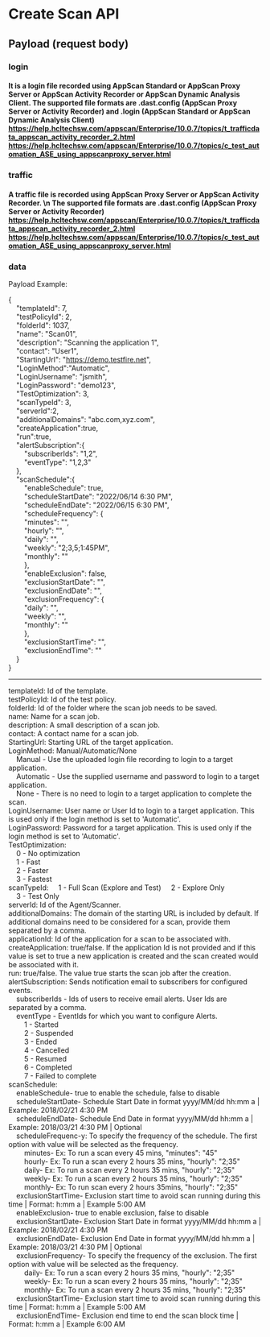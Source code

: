 # Create Scan API

## Payload (request body)

### login
#### It is a login file recorded using AppScan Standard or AppScan Proxy Server or AppScan Activity Recorder or AppScan Dynamic Analysis Client. The supported file formats are .dast.config (AppScan Proxy Server or Activity Recorder) and .login (AppScan Standard or AppScan Dynamic Analysis Client) https://help.hcltechsw.com/appscan/Enterprise/10.0.7/topics/t_trafficdata_appscan_activity_recorder_2.html https://help.hcltechsw.com/appscan/Enterprise/10.0.7/topics/c_test_automation_ASE_using_appscanproxy_server.html

### traffic
#### A traffic file is recorded using AppScan Proxy Server or AppScan Activity Recorder. \n The supported file formats are .dast.config (AppScan Proxy Server or Activity Recorder) https://help.hcltechsw.com/appscan/Enterprise/10.0.7/topics/t_trafficdata_appscan_activity_recorder_2.html https://help.hcltechsw.com/appscan/Enterprise/10.0.7/topics/c_test_automation_ASE_using_appscanproxy_server.html

### data
Payload Example:  

{  
&nbsp;&nbsp;&nbsp;&nbsp;"templateId": 7,  
&nbsp;&nbsp;&nbsp;&nbsp;"testPolicyId": 2,    
&nbsp;&nbsp;&nbsp;&nbsp;"folderId": 1037,  
&nbsp;&nbsp;&nbsp;&nbsp;"name": "Scan01",    
&nbsp;&nbsp;&nbsp;&nbsp;"description": "Scanning the application 1",  
&nbsp;&nbsp;&nbsp;&nbsp;"contact": "User1",  
&nbsp;&nbsp;&nbsp;&nbsp;"StartingUrl": "https://demo.testfire.net",  
&nbsp;&nbsp;&nbsp;&nbsp;"LoginMethod":"Automatic",  
&nbsp;&nbsp;&nbsp;&nbsp;"LoginUsername": "jsmith",  
&nbsp;&nbsp;&nbsp;&nbsp;"LoginPassword": "demo123",  
&nbsp;&nbsp;&nbsp;&nbsp;"TestOptimization": 3,  
&nbsp;&nbsp;&nbsp;&nbsp;"scanTypeId": 3,  
&nbsp;&nbsp;&nbsp;&nbsp;"serverId":2,  
&nbsp;&nbsp;&nbsp;&nbsp;"additionalDomains": "abc.com,xyz.com",  
&nbsp;&nbsp;&nbsp;&nbsp;"createApplication":true,  
&nbsp;&nbsp;&nbsp;&nbsp;"run":true,  
&nbsp;&nbsp;&nbsp;&nbsp;"alertSubscription":{  
&nbsp;&nbsp;&nbsp;&nbsp;&nbsp;&nbsp;&nbsp;&nbsp;"subscriberIds": "1,2",  
&nbsp;&nbsp;&nbsp;&nbsp;&nbsp;&nbsp;&nbsp;&nbsp;"eventType": "1,2,3"  
&nbsp;&nbsp;&nbsp;&nbsp;},  
&nbsp;&nbsp;&nbsp;&nbsp;"scanSchedule":{  
&nbsp;&nbsp;&nbsp;&nbsp;&nbsp;&nbsp;&nbsp;&nbsp;"enableSchedule": true,  
&nbsp;&nbsp;&nbsp;&nbsp;&nbsp;&nbsp;&nbsp;&nbsp;"scheduleStartDate": "2022/06/14 6:30 PM",  
&nbsp;&nbsp;&nbsp;&nbsp;&nbsp;&nbsp;&nbsp;&nbsp;"scheduleEndDate": "2022/06/15 6:30 PM",  
&nbsp;&nbsp;&nbsp;&nbsp;&nbsp;&nbsp;&nbsp;&nbsp;"scheduleFrequency": {  
&nbsp;&nbsp;&nbsp;&nbsp;&nbsp;&nbsp;&nbsp;&nbsp;"minutes": "",  
&nbsp;&nbsp;&nbsp;&nbsp;&nbsp;&nbsp;&nbsp;&nbsp;"hourly": "",  
&nbsp;&nbsp;&nbsp;&nbsp;&nbsp;&nbsp;&nbsp;&nbsp;"daily": "",  
&nbsp;&nbsp;&nbsp;&nbsp;&nbsp;&nbsp;&nbsp;&nbsp;"weekly": "2;3,5;1:45PM",  
&nbsp;&nbsp;&nbsp;&nbsp;&nbsp;&nbsp;&nbsp;&nbsp;"monthly": ""  
&nbsp;&nbsp;&nbsp;&nbsp;&nbsp;&nbsp;&nbsp;&nbsp;},  
&nbsp;&nbsp;&nbsp;&nbsp;&nbsp;&nbsp;&nbsp;&nbsp;"enableExclusion": false,  
&nbsp;&nbsp;&nbsp;&nbsp;&nbsp;&nbsp;&nbsp;&nbsp;"exclusionStartDate": "",  
&nbsp;&nbsp;&nbsp;&nbsp;&nbsp;&nbsp;&nbsp;&nbsp;"exclusionEndDate": "",  
&nbsp;&nbsp;&nbsp;&nbsp;&nbsp;&nbsp;&nbsp;&nbsp;"exclusionFrequency": {  
&nbsp;&nbsp;&nbsp;&nbsp;&nbsp;&nbsp;&nbsp;&nbsp;"daily": "",  
&nbsp;&nbsp;&nbsp;&nbsp;&nbsp;&nbsp;&nbsp;&nbsp;"weekly": "",  
&nbsp;&nbsp;&nbsp;&nbsp;&nbsp;&nbsp;&nbsp;&nbsp;"monthly": ""  
&nbsp;&nbsp;&nbsp;&nbsp;&nbsp;&nbsp;&nbsp;&nbsp;},  
&nbsp;&nbsp;&nbsp;&nbsp;&nbsp;&nbsp;&nbsp;&nbsp;"exclusionStartTime": "",  
&nbsp;&nbsp;&nbsp;&nbsp;&nbsp;&nbsp;&nbsp;&nbsp;"exclusionEndTime": ""  
&nbsp;&nbsp;&nbsp;&nbsp;}  
}  

----------------------------------------------------------------------  
templateId: Id of the template.  
testPolicyId: Id of the test policy.  
folderId: Id of the folder where the scan job needs to be saved.  
name: Name for a scan job.  
description: A small description of a scan job.  
contact: A contact name for a scan job.  
StartingUrl: Starting URL of the target application.  
LoginMethod: Manual/Automatic/None  
&nbsp;&nbsp;&nbsp;&nbsp;Manual - Use the uploaded login file recording to login to a target application.  
&nbsp;&nbsp;&nbsp;&nbsp;Automatic - Use the supplied username and password to login to a target application.   
&nbsp;&nbsp;&nbsp;&nbsp;None - There is no need to login to a target application to complete the scan.  
LoginUsername: User name or User Id to login to a target application. This is used only if the login method is set to 'Automatic'.  
LoginPassword: Password for a target application. This is used only if the login method is set to 'Automatic'.  
TestOptimization:  
&nbsp;&nbsp;&nbsp;&nbsp;0 - No optimization  
&nbsp;&nbsp;&nbsp;&nbsp;1 - Fast  
&nbsp;&nbsp;&nbsp;&nbsp;2 - Faster  
&nbsp;&nbsp;&nbsp;&nbsp;3 - Fastest  
scanTypeId: 
&nbsp;&nbsp;&nbsp;&nbsp;1 - Full Scan (Explore and Test)
&nbsp;&nbsp;&nbsp;&nbsp;2 - Explore Only  
&nbsp;&nbsp;&nbsp;&nbsp;3 - Test Only  
serverId: Id of the Agent/Scanner.  
additionalDomains: The domain of the starting URL is included by default. If additional domains need to be considered for a scan, provide them separated by a comma.  
applicationId: Id of the application for a scan to be associated with.    
createApplication: true/false. If the application Id is not provided and if this value is set to true a new application is created and the scan created would be associated with it.   
run: true/false. The value true starts the scan job after the creation.  
alertSubscription: Sends notification email to subscribers for configured events.  
&nbsp;&nbsp;&nbsp;&nbsp;subscriberIds - Ids of users to receive email alerts. User Ids are separated by a comma.   
&nbsp;&nbsp;&nbsp;&nbsp;eventType -  EventIds for which you want to configure Alerts.  
&nbsp;&nbsp;&nbsp;&nbsp;&nbsp;&nbsp;&nbsp;&nbsp;1 - Started  
&nbsp;&nbsp;&nbsp;&nbsp;&nbsp;&nbsp;&nbsp;&nbsp;2 - Suspended  
&nbsp;&nbsp;&nbsp;&nbsp;&nbsp;&nbsp;&nbsp;&nbsp;3 - Ended  
&nbsp;&nbsp;&nbsp;&nbsp;&nbsp;&nbsp;&nbsp;&nbsp;4 - Cancelled  
&nbsp;&nbsp;&nbsp;&nbsp;&nbsp;&nbsp;&nbsp;&nbsp;5 - Resumed  
&nbsp;&nbsp;&nbsp;&nbsp;&nbsp;&nbsp;&nbsp;&nbsp;6 - Completed  
&nbsp;&nbsp;&nbsp;&nbsp;&nbsp;&nbsp;&nbsp;&nbsp;7 - Failed to complete   
scanSchedule:  
&nbsp;&nbsp;&nbsp;&nbsp;enableSchedule- true to enable the schedule, false to disable  
&nbsp;&nbsp;&nbsp;&nbsp;scheduleStartDate- Schedule Start Date in format yyyy/MM/dd hh:mm a | Example: 2018/02/21 4:30 PM  
&nbsp;&nbsp;&nbsp;&nbsp;scheduleEndDate- Schedule End Date in format yyyy/MM/dd hh:mm a | Example: 2018/03/21 4:30 PM | Optional  
&nbsp;&nbsp;&nbsp;&nbsp;scheduleFrequenc-y: To specify the frequency of the schedule. The first option with value will be selected as the frequency.  
&nbsp;&nbsp;&nbsp;&nbsp;&nbsp;&nbsp;&nbsp;&nbsp;minutes- Ex: To run a scan every 45 mins, "minutes": "45"  
&nbsp;&nbsp;&nbsp;&nbsp;&nbsp;&nbsp;&nbsp;&nbsp;hourly- Ex:  To run a scan every 2 hours 35 mins, "hourly": "2;35"  
&nbsp;&nbsp;&nbsp;&nbsp;&nbsp;&nbsp;&nbsp;&nbsp;daily- Ex:  To run a scan every 2 hours 35 mins, "hourly": "2;35"  
&nbsp;&nbsp;&nbsp;&nbsp;&nbsp;&nbsp;&nbsp;&nbsp;weekly- Ex: To run a scan every 2 hours 35 mins, "hourly": "2;35"  
&nbsp;&nbsp;&nbsp;&nbsp;&nbsp;&nbsp;&nbsp;&nbsp;monthly- Ex: To run scan every 2 hours 35mins, "hourly": "2;35"  
&nbsp;&nbsp;&nbsp;&nbsp;exclusionStartTime- Exclusion start time to avoid scan running during this time | Format: h:mm a | Example 5:00 AM  
&nbsp;&nbsp;&nbsp;&nbsp;enableExclusion- true to enable exclusion, false to disable  
&nbsp;&nbsp;&nbsp;&nbsp;exclusionStartDate- Exclusion Start Date in format yyyy/MM/dd hh:mm a | Example: 2018/02/21 4:30 PM  
&nbsp;&nbsp;&nbsp;&nbsp;exclusionEndDate- Exclusion End Date in format yyyy/MM/dd hh:mm a | Example: 2018/03/21 4:30 PM | Optional  
&nbsp;&nbsp;&nbsp;&nbsp;exclusionFrequency- To specify the frequency of the exclusion. The first option with value will be selected as the frequency.  
&nbsp;&nbsp;&nbsp;&nbsp;&nbsp;&nbsp;&nbsp;&nbsp;daily- Ex:  To run a scan every 2 hours 35 mins, "hourly": "2;35"  
&nbsp;&nbsp;&nbsp;&nbsp;&nbsp;&nbsp;&nbsp;&nbsp;weekly- Ex: To run a scan every 2 hours 35 mins, "hourly": "2;35"  
&nbsp;&nbsp;&nbsp;&nbsp;&nbsp;&nbsp;&nbsp;&nbsp;monthly- Ex: To run a scan every 2 hours 35 mins, "hourly": "2;35"  
&nbsp;&nbsp;&nbsp;&nbsp;exclusionStartTime- Exclusion start time to avoid scan running during this time | Format: h:mm a | Example 5:00 AM  
&nbsp;&nbsp;&nbsp;&nbsp;exclusionEndTime- Exclusion end time to end the scan block time | Format: h:mm a | Example 6:00 AM  
